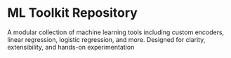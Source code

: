 # ML Toolkit Repository
A modular collection of machine learning tools including custom encoders, linear regression, logistic regression, and more. Designed for clarity, extensibility, and hands-on experimentation
